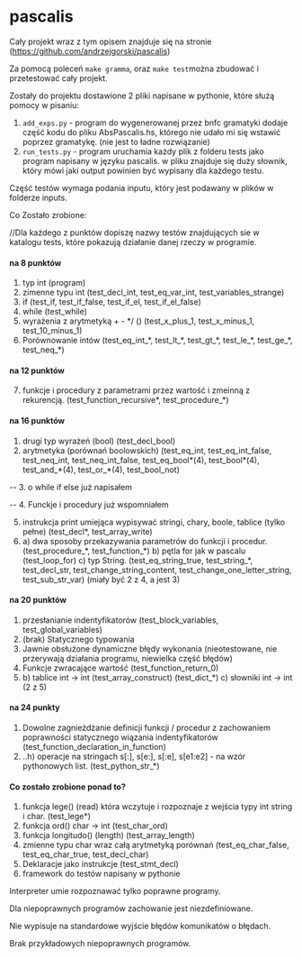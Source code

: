 # pascalis

Cały projekt wraz z tym opisem znajduje się na stronie (https://github.com/andrzejgorski/pascalis)

Za pomocą poleceń `make gramma`, oraz `make test`można zbudować i przetestować cały projekt.

Zostały do projektu dostawione 2 pliki napisane w pythonie, które służą pomocy w pisaniu:

1. `add_exps.py` - program do wygenerowanej przez bnfc gramatyki dodaje część kodu do pliku AbsPascalis.hs,
którego nie udało mi się wstawić poprzez gramatykę.  (nie jest to ładne rozwiązanie)
2. `run_tests.py` - program uruchamia każdy plik z folderu tests jako program napisany w języku pascalis.
w pliku znajduje się duży słownik, który mówi jaki output powinien być wypisany dla każdego testu.

Część testów wymaga podania inputu, który jest podawany w plików w folderze inputs.

Co Zostało zrobione:

//Dla każdego z punktów dopiszę nazwy testów znajdujących sie w katalogu tests, które pokazują
działanie danej rzeczy w programie.


#### na 8 punktów
1. typ int
(program)
2. zimenne typu int
(test_decl_int, test_eq_var_int, test_variables_strange)
3. if
(test_if, test\_if_false, test_if_el, test_if_el_false)
4. while
(test_while)
5. wyrażenia z arytmetyką + - */ ()
(test_x_plus_1, test_x_minus_1, test_10_minus_1)
6. Porównowanie intów
(test_eq_int_\*, test_lt_\*, test_gt_\*, test_le_\*, test_ge_\*, test_neq_\*)

#### na 12 punktów
7. funkcje i procedury z parametrami przez wartość i zmeinną z rekurencją.
(test_function_recursive\*, test_procedure_\*)

#### na 16 punktów
1. drugi typ wyrażeń (bool)
(test_decl_bool)
2. arytmetyka (porównań boolowskich)
(test_eq_int, test_eq_int_false, test_neq_int, test_neq_int_false, test_eq_bool\*(4), test_bool\*(4), test_and_\*(4), test_or_\*(4), test_bool_not)

-- 3. o while if else już napisałem

-- 4. Funckje i procedury już wspomniałem

5. instrukcja print umiejąca wypisywać stringi, chary, boole, tablice (tylko pełne)
(test_decl\*, test_array_write)
6. a) dwa sposoby przekazywania parametrów do funkcji i procedur.
(test_procedure_\*, test_function_\*)
   b) pętla for jak w pascalu
   (test_loop_for)
   c) typ String.
(test_eq_string_true, test_string_\*, test_decl_str, test_change_string_content, test_change_one_letter_string, test_sub_str_var)
(miały być 2 z 4, a jest 3)

#### na 20 punktów
1. przesłanianie indentyfikatorów (test_block_variables, test_global_variables)
2. (brak) Statycznego typowania
3. Jawnie obsłużone dynamiczne błędy wykonania (nieotestowane, nie przerywają działania programu, niewielka część błędów)
4. Funkcje zwracające wartość
(test_function_return_0)
5. b) tablice int -> int (test_array_construct)
   (test_dict_\*)
   c) słowniki int -> int
   (2 z 5)

#### na 24 punkty
1. Dowolne zagnieżdżanie definicji funkcji / procedur z zachowaniem poprawności statycznego wiązania indentyfikatorów (test_function_declaration_in_function)
2. ..h) operacje na stringach s[:], s[e:], s[:e], s[e1:e2] - na wzór pythonowych list. (test_python_str_\*)


#### Co zostało zrobione ponad to?
1. funkcja lege() (read) która wczytuje i rozpoznaje z wejścia typy int string i char. (test_lege\*)
2. funkcja ord() char -> int (test_char_ord)
3. funkcja longitudo() (length) (test_array_length)
4. zmienne typu char wraz całą arytmetyką porównań (test_eq_char_false, test_eq_char_true, test_decl_char)
5. Deklaracje jako instrukcje (test_stmt_decl)
6. framework do testów napisany w pythonie


Interpreter umie rozpoznawać tylko poprawne programy.

Dla niepoprawnych programów zachowanie jest niezdefiniowane.

Nie wypisuje na standardowe wyjście błędów komunikatów o błędach.

Brak przykładowych niepoprawnych programów.

